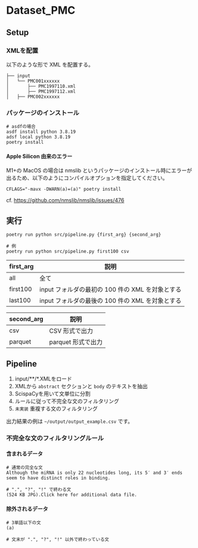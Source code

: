 # Dataset_PMC

## Setup
### XMLを配置
以下のような形で XML を配置する。

```
├── input
│   └── PMC001xxxxxx
│       ├── PMC1997110.xml
│       ├── PMC1997112.xml
│   ├── PMC002xxxxxx
```

### パッケージのインストール
```shell
# asdfの場合
asdf install python 3.8.19
adsf local python 3.8.19
poetry install
```

#### Apple Silicon 由来のエラー

M1+の MacOS の場合は nmslib というパッケージのインストール時にエラーが出るため、以下のようにコンパイルオプションを指定してください。

```
CFLAGS="-mavx -DWARN(a)=(a)" poetry install
```

cf. https://github.com/nmslib/nmslib/issues/476

## 実行

```shell
poetry run python src/pipeline.py {first_arg} {second_arg}

# 例
poetry run python src/pipeline.py first100 csv
```

| first_arg | 説明                                             |
| --------- | ------------------------------------------------ |
| all       | 全て                                             |
| first100  | input フォルダの最初の 100 件の XML を対象とする |
| last100   | input フォルダの最後の 100 件の XML を対象とする |

| second_arg | 説明               |
| ---------- | ------------------ |
| csv        | CSV 形式で出力     |
| parquet    | parquet 形式で出力 |

## Pipeline
1. input/**/*.XMLをロード
1. XMLから `abstract` セクションと `body` のテキストを抽出
1. ScispaCyを用いて文単位に分割
1. ルールに従って不完全な文のフィルタリング
1. `未実装` 重複する文のフィルタリング

出力結果の例は `~/output/output_example.csv` です。

### 不完全な文のフィルタリングルール

#### 含まれるデータ

```
# 通常の完全な文
Although the miRNA is only 22 nucleotides long, its 5′ and 3′ ends seem to have distinct roles in binding.

# ".", "?", "!" で終わる文
(524 KB JPG).Click here for additional data file.
```

#### 除外されるデータ

```
# 3単語以下の文
(a)

# 文末が ".", "?", "!" 以外で終わっている文
```
